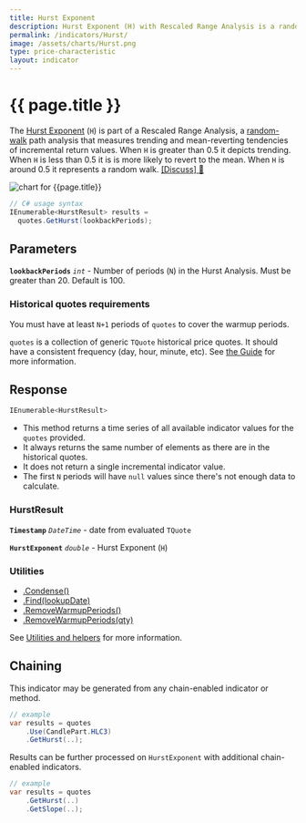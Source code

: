 ```yaml
---
title: Hurst Exponent
description: Hurst Exponent (H) with Rescaled Range Analysis is a random-walk path analysis that measures trending and mean-reverting tendencies of incremental return values.  When H is greater than 0.5 it depicts trending.  When H is less than 0.5 it is is more likely to revert to the mean.  When H is around 0.5 it represents a random walk.
permalink: /indicators/Hurst/
image: /assets/charts/Hurst.png
type: price-characteristic
layout: indicator
---
```


# {{ page.title }}

The [Hurst Exponent](https://en.wikipedia.org/wiki/Hurst_exponent) (`H`) is part of a Rescaled Range Analysis, a [random-walk](https://en.wikipedia.org/wiki/Random_walk) path analysis that measures trending and mean-reverting tendencies of incremental return values.  When `H` is greater than 0.5 it depicts trending.  When `H` is less than 0.5 it is is more likely to revert to the mean.  When `H` is around 0.5 it represents a random walk.
[[Discuss] &#128172;]({{site.github.repository_url}}/discussions/477 "Community discussion about this indicator")

![chart for {{page.title}}]({{site.baseurl}}{{page.image}})

```csharp
// C# usage syntax
IEnumerable<HurstResult> results =
  quotes.GetHurst(lookbackPeriods);
```

## Parameters

**`lookbackPeriods`** _`int`_ - Number of periods (`N`) in the Hurst Analysis.  Must be greater than 20.  Default is 100.

### Historical quotes requirements

You must have at least `N+1` periods of `quotes` to cover the warmup periods.

`quotes` is a collection of generic `TQuote` historical price quotes.  It should have a consistent frequency (day, hour, minute, etc).  See [the Guide]({{site.baseurl}}/guide/#historical-quotes) for more information.

## Response

```csharp
IEnumerable<HurstResult>
```

- This method returns a time series of all available indicator values for the `quotes` provided.
- It always returns the same number of elements as there are in the historical quotes.
- It does not return a single incremental indicator value.
- The first `N` periods will have `null` values since there's not enough data to calculate.

### HurstResult

**`Timestamp`** _`DateTime`_ - date from evaluated `TQuote`

**`HurstExponent`** _`double`_ - Hurst Exponent (`H`)

### Utilities

- [.Condense()]({{site.baseurl}}/utilities#condense)
- [.Find(lookupDate)]({{site.baseurl}}/utilities#find-indicator-result-by-date)
- [.RemoveWarmupPeriods()]({{site.baseurl}}/utilities#remove-warmup-periods)
- [.RemoveWarmupPeriods(qty)]({{site.baseurl}}/utilities#remove-warmup-periods)

See [Utilities and helpers]({{site.baseurl}}/utilities#utilities-for-indicator-results) for more information.

## Chaining

This indicator may be generated from any chain-enabled indicator or method.

```csharp
// example
var results = quotes
    .Use(CandlePart.HLC3)
    .GetHurst(..);
```

Results can be further processed on `HurstExponent` with additional chain-enabled indicators.

```csharp
// example
var results = quotes
    .GetHurst(..)
    .GetSlope(..);
```
